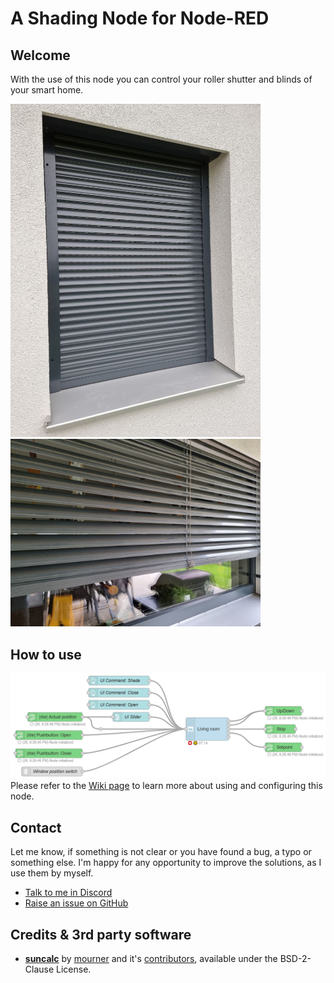 # A Shading Node for Node-RED

## Welcome

With the use of this node you can control your roller shutter and blinds of your smart home.

<kbd><img src="https://github.com/danube/node-red-contrib-smarthome-shading/blob/master/files/photo-rollershutter.jpg" width="400"></kbd>
<kbd><img src="https://github.com/danube/node-red-contrib-smarthome-shading/blob/master/files/photo-venetianblind.jpg" width="400"></kbd>

## How to use

<kbd><img src="https://github.com/danube/node-red-contrib-smarthome-shading/blob/master/files/screenshot-node-example-1.png"></kbd>
Please refer to the [Wiki page](https://github.com/danube/node-red-contrib-smarthome-shading/wiki) to learn more about using and configuring this node.

## Contact

Let me know, if something is not clear or you have found a bug, a typo or something else. I'm happy for any opportunity to improve the solutions, as I use them by myself.

- [Talk to me in Discord](https://rebrand.ly/cb4glqq)
- [Raise an issue on GitHub](https://rebrand.ly/wasfiit)

## Credits & 3rd party software

- [**suncalc**](https://github.com/mourner/suncalc) by [mourner](https://github.com/mourner) and it's [contributors](https://github.com/mourner/suncalc/graphs/contributors), available under the  BSD-2-Clause License.
